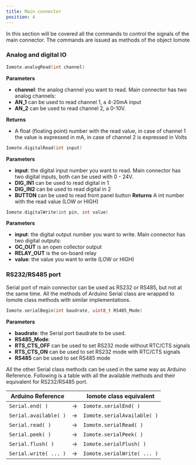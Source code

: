 ```yaml
---
title: Main connector
position: 4
---
```


In this section will be covered all the commands to control the signals of the main connector. The commands are issued as methods of the object Iomote

### **Analog and digital IO**
~~~ cpp
Iomote.analogRead(int channel)
~~~
**Parameters**
- **channel**: the analog channel you want to read. Main connector has two analog channels:
 - **AN_1** can be used to read channel 1, a 4-20mA input
 - **AN_2** can be used to read channel 2, a 0-10V.

**Returns**
- A float (floating point) number with the read value, in case of channel 1 the value is expressed in mA, in case of channel 2 is expressed in Volts


~~~ cpp
Iomote.digitalRead(int input)
~~~
**Parameters**
- **input**: the digital input number you want to read. Main connector has two digital inputs, both can be used with 0 - 24V.
 - **DIG_IN1** can be used to read digital in 1
 - **DIG_IN2** can be used to read digital in 2
 - **BUTTON** can be used to read front panel button
**Returns**
A int number with the read value (LOW or HIGH)

~~~ cpp
Iomote.digitalWrite(int pin, int value)
~~~
**Parameters**
- **input**: the digital output number you want to write. Main connector has two digital outputs:
 - **OC_OUT** is an open collector output
 - **RELAY_OUT** is the on-board relay
- **value**: the value you want to write (LOW or HIGH)


### **RS232/RS485 port**
Serial port of main connector can be used as RS232 or RS485, but not at the same time. All the methods of Arduino Serial class are wrapped to Iomote class methods with similar implementations.

~~~ cpp
Iomote.serialBegin(int baudrate, uint8_t RS485_Mode)
~~~
**Parameters**
- **baudrate**: the Serial port baudrate to be used.
- **RS485_Mode**:
 - **RTS_CTS_OFF** can be used to set RS232 mode without RTC/CTS signals
 - **RTS_CTS_ON** can be used to set RS232 mode with RTC/CTS signals
 - **RS485** can be used to set RS485 mode

All the other Serial class methods can be used in the same way as Arduino Reference. Following is a table with all the available methods and their equivalent for RS232/RS485 port.

| **Arduino Reference** | | **Iomote class equivalent** |
| --- | --- | --- | 
| `Serial.end( )` | → | `Iomote.serialEnd( )` |
| `Serial.available( )` | → | `Iomote.serialAvailable( )` |
| `Serial.read( )` | → | `Iomote.serialRead( )` |
| `Serial.peek( )` | → | `Iomote.serialPeek( )` |
| `Serial.flush( )` | → | `Iomote.serialFlush( )` |
| `Serial.write( ... )` | → | `Iomote.serialWrite( ... )` |